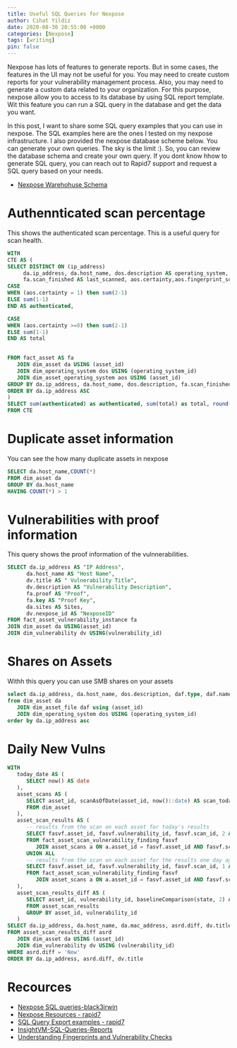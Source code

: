 ```yaml
---
title: Useful SQL Queries for Nexpose
author: Cihat Yildiz
date: 2020-08-30 20:55:00 +0800
categories: [Nexpose]
tags: [writing]
pin: false
---
```


Nexpose has lots of features to generate reports. But in some cases, the features in the UI may not be useful for you. You may need to create custom reports for your vulnerability management process. Also, you may need to generate a custom data related to your organization. For this purpose, nexpose allow you to access to its database  by using SQL report template. Wit this feature you can run a SQL query in the database and get the data you want.

In this post, I want to share some SQL query examples that you can use in nexpose. The SQL examples here are the ones I tested on my nexpose infrastructure. I also provided the nexpose database scheme below. You can generate your own queries. The sky is the limit :). So, you can review the database schema and create your own query. If you dont know hhow to generate SQL query, you can reach out to Rapid7 support and request a SQL query based on your needs. 

* [Nexpose Warehohuse Schema](https://help.rapid7.com/nexpose/en-us/warehouse/warehouse-schema.html)

# Authennticated scan percentage

This shows the authenticated scan percentage. This is a useful query for scan health. 

```sql
WITH
CTE AS (
SELECT DISTINCT ON (ip_address)    
     da.ip_address, da.host_name, dos.description AS operating_system,     
     fa.scan_finished AS last_scanned, aos.certainty,aos.fingerprint_source_id,
CASE
WHEN (aos.certainty = 1) then sum(2-1)
ELSE sum(1-1)
END AS authenticated,

CASE
WHEN (aos.certainty >=0) then sum(2-1)
ELSE sum(1-1)
END AS total

   
FROM fact_asset AS fa    
   JOIN dim_asset da USING (asset_id)    
   JOIN dim_operating_system dos USING (operating_system_id)    
   JOIN dim_asset_operating_system aos USING (asset_id)    
GROUP BY da.ip_address, da.host_name, dos.description, fa.scan_finished, aos.certainty, aos.fingerprint_source_id
ORDER BY da.ip_address ASC
)
SELECT sum(authenticated) as authenticated, sum(total) as total, round(sum(authenticated)/sum(total),2) AS percentage_authenticated
FROM CTE
```


# Duplicate asset information

You can see the how many duplicate assets in nexpose 

```sql
SELECT da.host_name,COUNT(*)
FROM dim_asset da
GROUP BY da.host_name
HAVING COUNT(*) > 1
```

# Vulnerabilities with proof information

This query shows the proof information of the vulnnerabilities. 

```sql
SELECT da.ip_address AS "IP Address", 
      da.host_name AS "Host Name", 
      dv.title AS " Vulnerability Title", 
      dv.description AS "Vulnerability Description", 
      fa.proof AS "Proof", 
      fa.key AS "Proof Key", 
      da.sites AS Sites, 
      dv.nexpose_id AS "NexposeID"
FROM fact_asset_vulnerability_instance fa 
JOIN dim_asset da USING(asset_id) 
JOIN dim_vulnerability dv USING(vulnerability_id)
```

# Shares on Assets

Withh this query you can use SMB shares on your assets

```sql
select da.ip_address, da.host_name, dos.description, daf.type, daf.name, da.sites
from dim_asset da
   JOIN dim_asset_file daf using (asset_id)
   JOIN dim_operating_system dos USING (operating_system_id)  
order by da.ip_address asc
```

# Daily New Vulns

```sql
WITH
   today_date AS (
      SELECT now() AS date
   ),
   asset_scans AS (
      SELECT asset_id, scanAsOfDate(asset_id, now()::date) AS scan_today, scanAsOfDate(asset_id, ((SELECT date FROM today_date) - INTERVAL '1 day')::date) AS scan_day_ago
      FROM dim_asset
   ),
   asset_scan_results AS (
      -- results from the scan on each asset for today's results
      SELECT fasvf.asset_id, fasvf.vulnerability_id, fasvf.scan_id, 2 AS state
      FROM fact_asset_scan_vulnerability_finding fasvf
         JOIN asset_scans a ON a.asset_id = fasvf.asset_id AND fasvf.scan_id = a.scan_today
      UNION ALL
      -- results from the scan on each asset for the results one day ago
      SELECT fasvf.asset_id, fasvf.vulnerability_id, fasvf.scan_id, 1 AS state
      FROM fact_asset_scan_vulnerability_finding fasvf
         JOIN asset_scans a ON a.asset_id = fasvf.asset_id AND fasvf.scan_id = a.scan_day_ago
   ),
   asset_scan_results_diff AS (
      SELECT asset_id, vulnerability_id, baselineComparison(state, 2) AS diff
      FROM asset_scan_results
      GROUP BY asset_id, vulnerability_id
   )
SELECT da.ip_address, da.host_name, da.mac_address, asrd.diff, dv.title AS vulnerability_title, to_char(now(), 'YYYY-mm-dd') AS current_date
FROM asset_scan_results_diff asrd
   JOIN dim_asset da USING (asset_id)
   JOIN dim_vulnerability dv USING (vulnerability_id)
WHERE asrd.diff = 'New'
ORDER BY da.ip_address, asrd.diff, dv.title
```



# Recources

* [Nexpose SQL queries-black3irwin](https://github.com/blak3irwin/nexpose-sql-queries)
* [Nexpose Resources - rapid7](https://github.com/rapid7/nexpose-resources)
* [SQL Query Export examples - rapid7](https://docs.rapid7.com/nexpose/sql-query-export-examples/)
* [InsightVM-SQL-Queries-Reports](https://github.com/talltechy/InsightVM-SQL-Queries-Reports)
* [Understanding Fingerprints and Vulnerability Checks](https://github.com/BrianWGray/cmty-nexpose-checks/wiki/Understanding-Fingerprints-and-Vulnerability-Checks)
